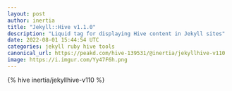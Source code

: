 ```yaml
---
layout: post
author: inertia
title: "Jekyll::Hive v1.1.0"
description: "Liquid tag for displaying Hive content in Jekyll sites"
date: 2022-08-01 15:44:54 UTC
categories: jekyll ruby hive tools
canonical_url: https://peakd.com/hive-139531/@inertia/jekyllhive-v110
image: https://i.imgur.com/Yy47F6h.png
---
```

{% hive inertia/jekyllhive-v110 %}

